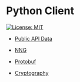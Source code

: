 # Python Client

[![License: MIT](https://img.shields.io/badge/License-MIT-yellow.svg)](https://opensource.org/licenses/MIT)

- [Public API Data](https://github.com/sidepit/Public-API-Data/blob/main/README.md)

- [NNG](education/nng/README.md)
- [Protobuf](education/protobuf/README.md)
- [Cryptography](education/README_CRYPTOGRAPHY.md)